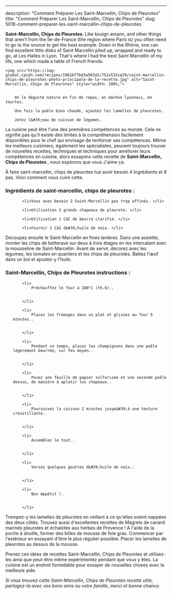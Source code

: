 ---
description: "Comment Préparer Les Saint-Marcellin, Chips de Pleurotes"
title: "Comment Préparer Les Saint-Marcellin, Chips de Pleurotes"
slug: 5018-comment-preparer-les-saint-marcellin-chips-de-pleurotes

<p>
	<strong>Saint-Marcellin, Chips de Pleurotes</strong>. 
	Like kouign amann, and other things that aren&#39;t from the Île-de-France (the region where Paris is) you often need to go to the source to get the best example. Down in the Rhône, one can find excellent little disks of Saint Marcellin piled up, wrapped and ready to go, at Les Halles in Lyon. That&#39;s where I had the best Saint Marcellin of my life, one which made a table of French friends.
</p>
<p>
	
	<img src="https://img-global.cpcdn.com/recipes/1961bf7bd3a503a5/751x532cq70/saint-marcellin-chips-de-pleurotes-photo-principale-de-la-recette.jpg" alt="Saint-Marcellin, Chips de Pleurotes" style="width: 100%;">
	
	
		On le déguste nature en fin de repas, en mâchon lyonnais, en tourtes.
	
		Une fois la poêle bien chaude, ajoutez les lamelles de pleurotes.
	
		Jetez l&#39;eau de cuisson de légumes.
	
</p>

La cuisine peut être l'une des premières compétences au monde. Cela ne signifie pas qu'il existe des limites à la compréhension facilement disponibles pour le chef qui envisage de renforcer ses compétences. Même les meilleurs cuisiniers, également les spécialistes, peuvent toujours trouver de nouvelles recettes, techniques et techniques pour améliorer leurs compétences en cuisine, alors essayons cette recette de <strong> Saint-Marcellin, Chips de Pleurotes </strong>, nous espérons que vous J'aime ça.

<!--inarticleads1-->

À faire saint-marcellin, chips de pleurotes tue avoir besoin 4 Ingrédients et 8 pas. Voici comment vous cuire cette.

<h3>Ingrédients de saint-marcellin, chips de pleurotes :</h3>

<ol>
	
		<li>Vous avez besoin 2 Saint-Marcellin pas trop affinés. </li>
	
		<li>Utilisation 2 grands chapeaux de pleurote. </li>
	
		<li>Utilisation 1 CàC de beurre clarifié. </li>
	
		<li>Fournir 1 CàS d&#39;huile de noix. </li>
	
</ol>

Découpez ensuite le Saint-Marcellin en fines lanières. Dans une assiette, monter les chips de betterave sur deux à trois étages en les intercalant avec la mousseline de Saint-Marcellin. Avant de servir, décorez avec les légumes, les tomates en quartiers et les chips de pleurotes. Battez l&#39;œuf dans un bol et ajoutez-y l&#39;huile. 

<!--inarticleads2-->

<h3>Saint-Marcellin, Chips de Pleurotes instructions :</h3>

<ol>
	
		<li>
			Préchauffez le four à 180°C (th.6)..
			
			
		</li>
	
		<li>
			Placez les fromages dans un plat et glissez au four 5 minutes..
			
			
		</li>
	
		<li>
			Pendant ce temps, placez les champignons dans une poêle légèrement beurrée, sur feu moyen..
			
			
		</li>
	
		<li>
			Posez une feuille de papier sulfurisée et une seconde poêle dessus, de manière à aplatir les chapeaux..
			
			
		</li>
	
		<li>
			Poursuivez la cuisson 2 minutes jusqu&#39;à une texture croustillante..
			
			
		</li>
	
		<li>
			Assemblez le tout..
			
			
		</li>
	
		<li>
			Versez quelques gouttes d&#39;huile de noix..
			
			
		</li>
	
		<li>
			Bon Appétit !.
			
			
		</li>
	
</ol>

Trempez-y les lamelles de pleurotes en veillant à ce qu&#39;elles soient nappées des deux côtés. Trouvez aussi d&#39;excellentes recettes de Magrets de canard marinés pleurotes et échalotes aux herbes de Provence ! A l&#39;aide de la poche à douille, former des billes de mousse de foie gras. Commencer par l&#39;extérieur en essayant d&#39;être le plus régulier possible. Placer les lamelles de pleurotes au dessus de la mousse. 

<!--inarticleads1-->

<p>
Prenez ces idées de recettes Saint-Marcellin, Chips de Pleurotes et utilisez-les ainsi que peut-être même expérimentez pendant que vous y êtes. La cuisine est un endroit formidable pour essayer de nouvelles choses avec la meilleure aide.
</p>

<p>
<i>Si vous trouvez cette Saint-Marcellin, Chips de Pleurotes recette utile, partagez-la avec vos bons amis ou votre famille, merci et bonne chance.</i>
</p>
